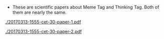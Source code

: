 * These are scientific papers about Meme Tag and Thinking Tag. Both of them are nearly the same.

[./20170313-1555-cet-30-paper-1.pdf](./20170313-1555-cet-30-paper-1.pdf)

[./20170313-1555-cet-30-paper-2.pdf](./20170313-1555-cet-30-paper-2.pdf)